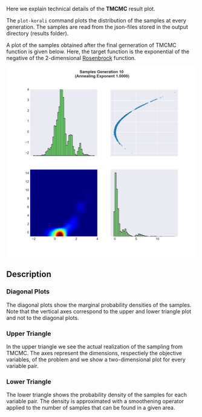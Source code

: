 
Here we explain technical details of the **TMCMC** result plot.

The `plot-korali` command plots the distribution of the samples at every
generation. The samples are read from the json-files stored in the output
directory (results folder).

A plot of the samples obtained after the final gerneration of TMCMC
function is given below. Here, the target function is the exponential of the 
negative of the 2-dimensional [Rosenbrock](https://en.wikipedia.org/wiki/Rosenbrock_function) 
function.

![figure](sampling_rosenbrock.png)

## Description

### Diagonal Plots
The diagonal plots show the marginal probability densities of the samples.
Note that the vertical axes correspond to the upper and lower triangle plot and
not to the diagonal plots.

### Upper Triangle
In the upper triangle we see the actual realization of the sampling from
TMCMC. The axes represent the dimensions, respectiely the objective variables,
of the problem and we show a two-dimensional plot for every variable pair.

### Lower Triangle
The lower triangle shows the probability density of the samples for each variable pair.
The density is approximated with a smoothening operator applied to the number
of samples that can be found in a given area.



